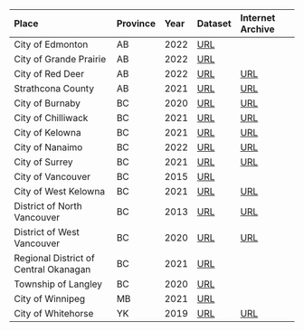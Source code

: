 |Place|Province|Year|Dataset|Internet Archive|
|:----|:----|:----|:----|:----|
|City of Edmonton|AB|2022|[URL](https://data.edmonton.ca/Thematic-Features/Orthophoto-Repository-2022/kxm6-2bqc)| |
|City of Grande Prairie|AB|2022|[URL](https://opendata-cityofgp.hub.arcgis.com/search?tags=aerial%20imagery)| |
|City of Red Deer|AB|2022|[URL](https://data.reddeer.ca/orthophotography)|[URL](https://archive.org/details/city-of-red-deer-2022-orthoimagery)|
|Strathcona County|AB|2021|[URL](https://data.strathcona.ca/browse?category=Imagery&q=2021&sortBy=relevance&tags=orthophotos+-+2021)|[URL](https://archive.org/details/strathcona-county-2021-orthoimagery) |
|City of Burnaby|BC|2020|[URL](https://burnaby.maps.arcgis.com/home/item.html?id=3d743d46d0fc448bae72b61846f80f5d)|[URL](https://archive.org/details/city-of-burnaby-2020-orthoimagery)|
|City of Chilliwack|BC|2021|[URL](https://www.chilliwack.com/main/page.cfm?id=2331&odAction=viewItem&odID=177)|[URL](https://archive.org/details/city-of-chilliwack-2021-orthoimagery) |
|City of Kelowna|BC|2021|[URL](https://www.kelowna.ca/city-services/maps-open-data/orthophotos)|[URL](https://archive.org/details/city-of-kelowna-2021-orthoimagery)|
|City of Nanaimo|BC|2022|[URL](https://www.nanaimo.ca/ortho)|[URL](https://archive.org/details/city-of-nanaimo-2022-orthoimagery)|
|City of Surrey|BC|2021|[URL](https://data.surrey.ca/dataset/2021-orthophoto)|[URL](https://archive.org/details/city-of-surrey-2021-orthoimagery)|
|City of Vancouver|BC|2015|[URL](https://opendata.vancouver.ca/explore/dataset/orthophoto-imagery-2015/table/)| |
|City of West Kelowna|BC|2021|[URL](https://www.westkelownacity.ca/en/building-business-and-development/open-data.aspx)|[URL](https://archive.org/details/city-of-west-kelowna-2021-orthoimagery)|
|District of North Vancouver|BC|2013|[URL](https://geoweb.dnv.org/data/)|[URL](https://archive.org/details/district-of-north-vancouver-2013-orthoimagery)|
|District of West Vancouver|BC|2020|[URL](https://mapping.westvancouver.ca/OD/dbo_OPENDATA_FILES_list.php?page=list)|[URL](https://archive.org/details/district-of-west-vancouver-2020-orthoimagery)|
|Regional District of Central Okanagan|BC|2021|[URL](https://gis-rdco.hub.arcgis.com/pages/open-data)| |
|Township of Langley|BC|2020|[URL](https://tol.maps.arcgis.com/apps/webappviewer/index.html?id=2676cc617ab34901ad31e036cc12d547)| |
|City of Winnipeg|MB|2021|[URL](https://data.winnipeg.ca/City-Planning/Orthographic-Photography-Tiles/xwk4-6qbc)| |
|City of Whitehorse|YK|2019|[URL](https://data.whitehorse.ca/)|[URL](https://archive.org/details/whitehorse-2019-orthoimagery)|
